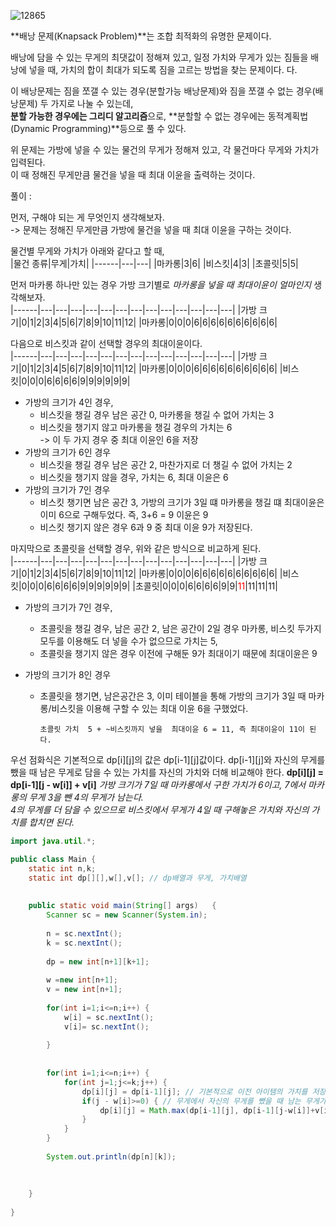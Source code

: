 ![12865](https://user-images.githubusercontent.com/58028527/80365111-0c52b000-88c2-11ea-9282-458a7dc2ea84.png)    

**배낭 문제(Knapsack Problem)**는 조합 최적화의 유명한 문제이다.    

배낭에 담을 수 있는 무게의 최댓값이 정해져 있고, 일정 가치와 무게가 있는 짐들을 배낭에 넣을 때, 가치의 합이 최대가 되도록 짐을 고르는 방법을 찾는 문제이다.       다.

이 배낭문제는 짐을 쪼갤 수 있는 경우(분할가능 배낭문제)와 짐을 쪼갤 수 없는 경우(배낭문제) 두 가지로 나눌 수 있는데,      
**분할 가능한 경우에는 그리디 알고리즘**으로, **분할할 수 없는 경우에는 동적계획법(Dynamic Programming)**등으로 풀 수 있다.     

위 문제는 가방에 넣을 수 있는 물건의 무게가 정해져 있고, 각 물건마다 무게와 가치가 입력된다.    
이 때 정해진 무게만큼 물건을 넣을 때 최대 이윤을 출력하는 것이다.    

풀이 :     

먼저, 구해야 되는 게 무엇인지 생각해보자.    
-> 문제는 정해진 무게만큼 가방에 물건을 넣을 때 최대 이윤을 구하는 것이다.    

물건별 무게와 가치가 아래와 같다고 할 때,    
|물건 종류|무게|가치|
|------|---|---|
|마카롱|3|6|
|비스킷|4|3|
|초콜릿|5|5|

먼저 마카롱 하나만 있는 경우 가방 크기별로 *마카롱을 넣을 때 최대이윤이 얼마인지* 생각해보자.    
|------|---|---|---|---|---|---|---|---|---|---|---|---|---|
|가방 크기|0|1|2|3|4|5|6|7|8|9|10|11|12|
|마카롱|0|0|0|6|6|6|6|6|6|6|6|6|6|

다음으로 비스킷과 같이 선택할 경우의 최대이윤이다.    
|------|---|---|---|---|---|---|---|---|---|---|---|---|---|
|가방 크기|0|1|2|3|4|5|6|7|8|9|10|11|12|
|마카롱|0|0|0|6|6|6|6|6|6|6|6|6|6|
|비스킷|0|0|0|6|6|6|6|9|9|9|9|9|9|

* 가방의 크기가 4인 경우,     
   - 비스킷을 챙길 경우 남은 공간 0, 마카롱을 챙길 수 없어 가치는 3    
   - 비스킷을 챙기지 않고 마카롱을 챙길 경우의 가치는 6    
   -> 이 두 가지 경우 중 최대 이윤인 6을 저장    
* 가방의 크기가 6인 경우    
   - 비스킷을 챙길 경우 남은 공간 2, 마찬가지로 더 챙길 수 없어 가치는 2    
   - 비스킷을 챙기지 않을 경우, 가치는 6, 최대 이윤은 6       
* 가방의 크기가 7인 경우    
   - 비스킷 챙기면 남은 공간 3, 가방의 크기가 3일 떄 마카롱을 챙길 떄 최대이윤은 이미 6으로 구해두었다. 즉, 3+6 = 9 이윤은 9    
   - 비스킷 챙기지 않은 경우 6과 9 중 최대 이윤 9가 저장된다.    

마지막으로 초콜릿을 선택할 경우, 위와 같은 방식으로 비교하게 된다.    
|------|---|---|---|---|---|---|---|---|---|---|---|---|---|
|가방 크기|0|1|2|3|4|5|6|7|8|9|10|11|12|
|마카롱|0|0|0|6|6|6|6|6|6|6|6|6|6|
|비스킷|0|0|0|6|6|6|6|9|9|9|9|9|9|
|초콜릿|0|0|0|6|6|6|6|9|9|<span style="color:red">11</span>|11|11|11|

- 가방의 크기가 7인 경우,     
   * 초콜릿을 챙길 경우, 남은 공간 2, 남은 공간이 2일 경우 마카롱, 비스킷 두가지 모두를 이용해도 더 넣을 수가 없으므로 가치는 5,    
   * 초콜릿을 챙기지 않은 경우 이전에 구해둔 9가 최대이기 때문에 최대이윤은 9

 

- 가방의 크기가 8인 경우        
   * 초콜릿을 챙기면, 남은공간은 3, 이미 테이블을 통해 가방의 크기가 3일 때 마카롱/비스킷을 이용해 구할 수 있는 최대 이윤 6을 구했었다.     

         초콜릿 가치  5 + ~비스킷까지 넣을  최대이윤 6 = 11, 즉 최대이윤이 11이 된다.     



우선 점화식은 기본적으로 dp[i][j]의 값은 dp[i-1][j]값이다.
dp[i-1][j]와 자신의 무게를 뺐을 때 남은 무게로 담을 수 있는 가치를 자신의 가치와 더해 비교해야 한다.
**dp[i][j] = dp[i-1][j - w[i]] + v[i]**
*가방 크기가 7일 때 마카롱에서 구한 가치가 6이고, 7에서 마카롱의 무게 3을 뺀 4의 무게가 남는다.   
4의 무게를 더 담을 수 있으므로 비스킷에서 무게가 4일 때 구해놓은 가치와 자신의 가치를 합치면 된다.*

```java
import java.util.*;

public class Main {
	static int n,k;
	static int dp[][],w[],v[]; // dp배열과 무게, 가치배열
	
	
	public static void main(String[] args)   {
		Scanner sc = new Scanner(System.in);
		
		n = sc.nextInt();
		k = sc.nextInt();
		
		dp = new int[n+1][k+1];
		
		w =new int[n+1];
		v = new int[n+1];
		
		for(int i=1;i<=n;i++) {			
			w[i] = sc.nextInt();
			v[i]= sc.nextInt();
		
		}
		
		
		for(int i=1;i<=n;i++) {
			for(int j=1;j<=k;j++) {
				dp[i][j] = dp[i-1][j]; // 기본적으로 이전 아이템의 가치를 저장한다.
				if(j - w[i]>=0) { // 무게에서 자신의 무게를 뺐을 때 남는 무게가 존재하면,
					dp[i][j] = Math.max(dp[i-1][j], dp[i-1][j-w[i]]+v[i]); // 이전 아이템에서 구한 가치와 남은 무게의 가치 + 자신의 가치 중 큰 값을 취한다.
				}
			}
		}
		
		System.out.println(dp[n][k]);
		
		
		
	}
	
}
```
